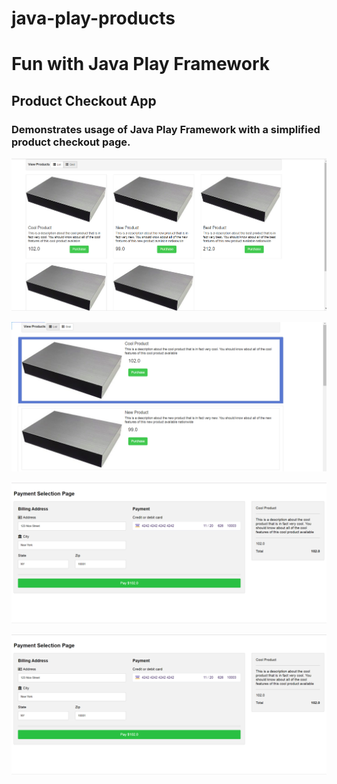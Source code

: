 # java-play-products

# Fun with Java Play Framework
## Product Checkout App

### Demonstrates usage of Java Play Framework with a simplified product checkout page.

![Alt text](https://github.com/humanalgorithm/java-play-products/blob/master/screenshots/products_page_grid.png "Products Page list view")

![Alt text](https://github.com/humanalgorithm/java-play-products/blob/master/screenshots/products_page_list.png "Products Page list view")

![Alt text](https://github.com/humanalgorithm/java-play-products/blob/master/screenshots/payment_selection_page.png "Payment selection page")

![Alt text](https://github.com/humanalgorithm/java-play-products/blob/master/screenshots/payment_selection_page.png "Order Created Page")
